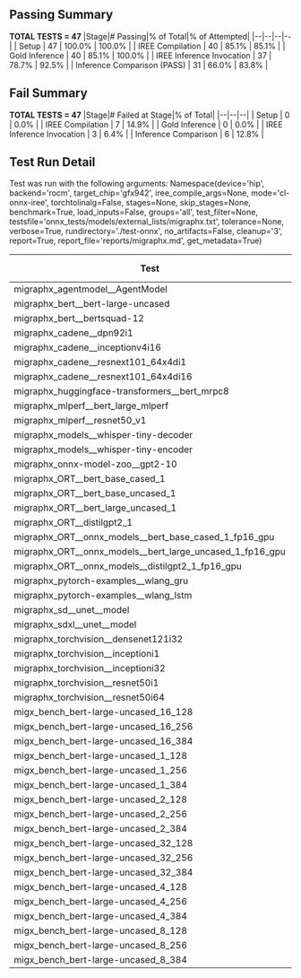 ## Passing Summary

**TOTAL TESTS = 47**
|Stage|# Passing|% of Total|% of Attempted|
|--|--|--|--|
| Setup | 47 | 100.0% | 100.0% |
| IREE Compilation | 40 | 85.1% | 85.1% |
| Gold Inference | 40 | 85.1% | 100.0% |
| IREE Inference Invocation | 37 | 78.7% | 92.5% |
| Inference Comparison (PASS) | 31 | 66.0% | 83.8% |
## Fail Summary

**TOTAL TESTS = 47**
|Stage|# Failed at Stage|% of Total|
|--|--|--|
| Setup | 0 | 0.0% |
| IREE Compilation | 7 | 14.9% |
| Gold Inference | 0 | 0.0% |
| IREE Inference Invocation | 3 | 6.4% |
| Inference Comparison | 6 | 12.8% |
## Test Run Detail
Test was run with the following arguments:
Namespace(device='hip', backend='rocm', target_chip='gfx942', iree_compile_args=None, mode='cl-onnx-iree', torchtolinalg=False, stages=None, skip_stages=None, benchmark=True, load_inputs=False, groups='all', test_filter=None, testsfile='onnx_tests/models/external_lists/migraphx.txt', tolerance=None, verbose=True, rundirectory='./test-onnx', no_artifacts=False, cleanup='3', report=True, report_file='reports/migraphx.md', get_metadata=True)

| Test | Exit Status | Mean Benchmark Time (ms) | Notes |
|--|--|--|--|
| migraphx_agentmodel__AgentModel | compilation | None | |
| migraphx_bert__bert-large-uncased | PASS | 20.00752826043892 | |
| migraphx_bert__bertsquad-12 | compiled_inference | None | |
| migraphx_cadene__dpn92i1 | compilation | None | |
| migraphx_cadene__inceptionv4i16 | PASS | 154.39956109039483 | |
| migraphx_cadene__resnext101_64x4di1 | compilation | None | |
| migraphx_cadene__resnext101_64x4di16 | PASS | 216.44490333791407 | |
| migraphx_huggingface-transformers__bert_mrpc8 | PASS | 7.01388472924009 | |
| migraphx_mlperf__bert_large_mlperf | Numerics | 38.858088280971124 | |
| migraphx_mlperf__resnet50_v1 | PASS | 5.501453129072037 | |
| migraphx_models__whisper-tiny-decoder | PASS | 28.171010467404912 | |
| migraphx_models__whisper-tiny-encoder | Numerics | 52.67912609120592 | |
| migraphx_onnx-model-zoo__gpt2-10 | compilation | None | |
| migraphx_ORT__bert_base_cased_1 | PASS | 111.31600069347769 | |
| migraphx_ORT__bert_base_uncased_1 | PASS | 112.45581988866131 | |
| migraphx_ORT__bert_large_uncased_1 | PASS | 364.51451647250605 | |
| migraphx_ORT__distilgpt2_1 | compiled_inference | None | |
| migraphx_ORT__onnx_models__bert_base_cased_1_fp16_gpu | Numerics | 71.75335033486286 | |
| migraphx_ORT__onnx_models__bert_large_uncased_1_fp16_gpu | Numerics | 273.63919399471746 | |
| migraphx_ORT__onnx_models__distilgpt2_1_fp16_gpu | compiled_inference | None | |
| migraphx_pytorch-examples__wlang_gru | PASS | 72.73477086952576 | |
| migraphx_pytorch-examples__wlang_lstm | PASS | 18.26083556505608 | |
| migraphx_sd__unet__model | import_model | None | |
| migraphx_sdxl__unet__model | import_model | None | |
| migraphx_torchvision__densenet121i32 | PASS | 49.438576413584606 | |
| migraphx_torchvision__inceptioni1 | PASS | 18.03955717935649 | |
| migraphx_torchvision__inceptioni32 | PASS | 130.7468313102921 | |
| migraphx_torchvision__resnet50i1 | compilation | None | |
| migraphx_torchvision__resnet50i64 | PASS | 203.57706265834472 | |
| migx_bench_bert-large-uncased_16_128 | PASS | 30.010059495301295 | |
| migx_bench_bert-large-uncased_16_256 | PASS | 54.23071201389226 | |
| migx_bench_bert-large-uncased_16_384 | Numerics | 70.27319156719992 | |
| migx_bench_bert-large-uncased_1_128 | PASS | 13.524113730408061 | |
| migx_bench_bert-large-uncased_1_256 | PASS | 14.221893252494432 | |
| migx_bench_bert-large-uncased_1_384 | PASS | 19.887256378396636 | |
| migx_bench_bert-large-uncased_2_128 | PASS | 12.980525767039735 | |
| migx_bench_bert-large-uncased_2_256 | PASS | 13.54175474299909 | |
| migx_bench_bert-large-uncased_2_384 | PASS | 21.466449257180404 | |
| migx_bench_bert-large-uncased_32_128 | PASS | 61.39387932577819 | |
| migx_bench_bert-large-uncased_32_256 | PASS | 155.08045461250555 | |
| migx_bench_bert-large-uncased_32_384 | Numerics | 138.2825030013919 | |
| migx_bench_bert-large-uncased_4_128 | PASS | 14.244210255351298 | |
| migx_bench_bert-large-uncased_4_256 | PASS | 16.872198282120127 | |
| migx_bench_bert-large-uncased_4_384 | PASS | 26.106531588061724 | |
| migx_bench_bert-large-uncased_8_128 | PASS | 18.450160614999106 | |
| migx_bench_bert-large-uncased_8_256 | PASS | 47.849664418601684 | |
| migx_bench_bert-large-uncased_8_384 | PASS | 39.92730475255046 | |
